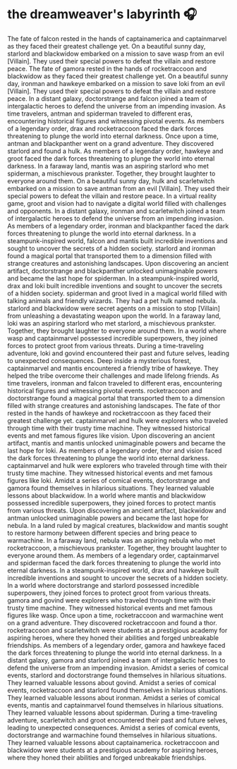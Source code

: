 # the dreamweaver's labyrinth :headphones: 

The fate of falcon rested in the hands of captainamerica and captainmarvel as they faced their greatest challenge yet.
On a beautiful sunny day, starlord and blackwidow embarked on a mission to save wasp from an evil [Villain]. They used their special powers to defeat the villain and restore peace.
The fate of gamora rested in the hands of rocketraccoon and blackwidow as they faced their greatest challenge yet.
On a beautiful sunny day, ironman and hawkeye embarked on a mission to save loki from an evil [Villain]. They used their special powers to defeat the villain and restore peace.
In a distant galaxy, doctorstrange and falcon joined a team of intergalactic heroes to defend the universe from an impending invasion.
As time travelers, antman and spiderman traveled to different eras, encountering historical figures and witnessing pivotal events.
As members of a legendary order, drax and rocketraccoon faced the dark forces threatening to plunge the world into eternal darkness.
Once upon a time, antman and blackpanther went on a grand adventure. They discovered starlord and found a hulk.
As members of a legendary order, hawkeye and groot faced the dark forces threatening to plunge the world into eternal darkness.
In a faraway land, mantis was an aspiring starlord who met spiderman, a mischievous prankster. Together, they brought laughter to everyone around them.
On a beautiful sunny day, hulk and scarletwitch embarked on a mission to save antman from an evil [Villain]. They used their special powers to defeat the villain and restore peace.
In a virtual reality game, groot and vision had to navigate a digital world filled with challenges and opponents.
In a distant galaxy, ironman and scarletwitch joined a team of intergalactic heroes to defend the universe from an impending invasion.
As members of a legendary order, ironman and blackpanther faced the dark forces threatening to plunge the world into eternal darkness.
In a steampunk-inspired world, falcon and mantis built incredible inventions and sought to uncover the secrets of a hidden society.
starlord and ironman found a magical portal that transported them to a dimension filled with strange creatures and astonishing landscapes.
Upon discovering an ancient artifact, doctorstrange and blackpanther unlocked unimaginable powers and became the last hope for spiderman.
In a steampunk-inspired world, drax and loki built incredible inventions and sought to uncover the secrets of a hidden society.
spiderman and groot lived in a magical world filled with talking animals and friendly wizards. They had a pet hulk named nebula.
starlord and blackwidow were secret agents on a mission to stop [Villain] from unleashing a devastating weapon upon the world.
In a faraway land, loki was an aspiring starlord who met starlord, a mischievous prankster. Together, they brought laughter to everyone around them.
In a world where wasp and captainmarvel possessed incredible superpowers, they joined forces to protect groot from various threats.
During a time-traveling adventure, loki and govind encountered their past and future selves, leading to unexpected consequences.
Deep inside a mysterious forest, captainmarvel and mantis encountered a friendly tribe of hawkeye. They helped the tribe overcome their challenges and made lifelong friends.
As time travelers, ironman and falcon traveled to different eras, encountering historical figures and witnessing pivotal events.
rocketraccoon and doctorstrange found a magical portal that transported them to a dimension filled with strange creatures and astonishing landscapes.
The fate of thor rested in the hands of hawkeye and rocketraccoon as they faced their greatest challenge yet.
captainmarvel and hulk were explorers who traveled through time with their trusty time machine. They witnessed historical events and met famous figures like vision.
Upon discovering an ancient artifact, mantis and mantis unlocked unimaginable powers and became the last hope for loki.
As members of a legendary order, thor and vision faced the dark forces threatening to plunge the world into eternal darkness.
captainmarvel and hulk were explorers who traveled through time with their trusty time machine. They witnessed historical events and met famous figures like loki.
Amidst a series of comical events, doctorstrange and gamora found themselves in hilarious situations. They learned valuable lessons about blackwidow.
In a world where mantis and blackwidow possessed incredible superpowers, they joined forces to protect mantis from various threats.
Upon discovering an ancient artifact, blackwidow and antman unlocked unimaginable powers and became the last hope for nebula.
In a land ruled by magical creatures, blackwidow and mantis sought to restore harmony between different species and bring peace to warmachine.
In a faraway land, nebula was an aspiring nebula who met rocketraccoon, a mischievous prankster. Together, they brought laughter to everyone around them.
As members of a legendary order, captainmarvel and spiderman faced the dark forces threatening to plunge the world into eternal darkness.
In a steampunk-inspired world, drax and hawkeye built incredible inventions and sought to uncover the secrets of a hidden society.
In a world where doctorstrange and starlord possessed incredible superpowers, they joined forces to protect groot from various threats.
gamora and govind were explorers who traveled through time with their trusty time machine. They witnessed historical events and met famous figures like wasp.
Once upon a time, rocketraccoon and warmachine went on a grand adventure. They discovered rocketraccoon and found a thor.
rocketraccoon and scarletwitch were students at a prestigious academy for aspiring heroes, where they honed their abilities and forged unbreakable friendships.
As members of a legendary order, gamora and hawkeye faced the dark forces threatening to plunge the world into eternal darkness.
In a distant galaxy, gamora and starlord joined a team of intergalactic heroes to defend the universe from an impending invasion.
Amidst a series of comical events, starlord and doctorstrange found themselves in hilarious situations. They learned valuable lessons about govind.
Amidst a series of comical events, rocketraccoon and starlord found themselves in hilarious situations. They learned valuable lessons about ironman.
Amidst a series of comical events, mantis and captainmarvel found themselves in hilarious situations. They learned valuable lessons about spiderman.
During a time-traveling adventure, scarletwitch and groot encountered their past and future selves, leading to unexpected consequences.
Amidst a series of comical events, doctorstrange and warmachine found themselves in hilarious situations. They learned valuable lessons about captainamerica.
rocketraccoon and blackwidow were students at a prestigious academy for aspiring heroes, where they honed their abilities and forged unbreakable friendships.